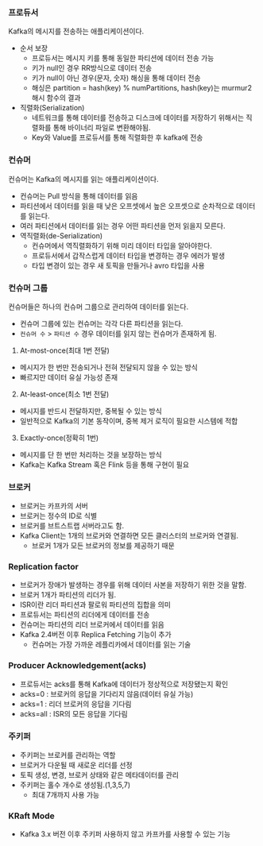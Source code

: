 ### 프로듀서
Kafka의 메시지를 전송하는 애플리케이션이다.  
- 순서 보장
  - 프로듀서는 메시지 키를 통해 동일한 파티션에 데이터 전송 가능
  - 키가 null인 경우 RR방식으로 데이터 전송
  - 키가 null이 아닌 경우(문자, 숫자) 해싱을 통해 데이터 전송
  - 해싱은 partition = hash(key) % numPartitions, hash(key)는 murmur2 해시 함수의 결과
- 직렬화(Serialization)
  - 네트워크를 통해 데이터를 전송하고 디스크에 데이터를 저장하기 위해서는 직렬화를 통해 바이너리 파일로 변환해야됨.
  - Key와 Value를 프로듀서를 통해 직렬화한 후 kafka에 전송

### 컨슈머
컨슈머는 Kafka의 메시지를 읽는 애플리케이션이다.
- 컨슈머는 Pull 방식을 통해 데이터를 읽음
- 파티션에서 데이터를 읽을 때 낮은 오프셋에서 높은 오프셋으로 순차적으로 데이터를 읽는다.
- 여러 파티션에서 데이터를 읽는 경우 어떤 파티션을 먼저 읽을지 모른다.
- 역직렬화(de-Serialization)
  - 컨슈머에서 역직렬화하기 위해 미리 데이터 타입을 알아야한다.
  - 프로듀서에서 갑작스럽게 데이터 타입을 변경하는 경우 에러가 발생
  - 타입 변경이 있는 경우 새 토픽을 만들거나 avro 타입을 사용

### 컨슈머 그룹
컨슈머들은 하나의 컨슈머 그룹으로 관리하여 데이터를 읽는다.  
- 컨슈머 그룹에 있는 컨슈머는 각각 다른 파티션을 읽는다.
- `컨슈머 수` > `파티션 수` 경우 데이터를 읽지 않는 컨슈머가 존재하게 됨.  
  
1. At-most-once(최대 1번 전달)
- 메시지가 한 번만 전송되거나 전혀 전달되지 않을 수 있는 방식
- 빠르지만 데이터 유실 가능성 존재  
2. At-least-once(최소 1번 전달)
- 메시지를 반드시 전달하지만, 중복될 수 있는 방식
- 일반적으로 Kafka의 기본 동작이며, 중복 제거 로직이 필요한 시스템에 적합  
3. Exactly-once(정확히 1번)
- 메시지를 단 한 번만 처리하는 것을 보장하는 방식
- Kafka는 Kafka Stream 혹은 Flink 등을 통해 구현이 필요

### 브로커
- 브로커는 카프카의 서버
- 브로커는 정수의 ID로 식별
- 브로커를 브트스트랩 서버라고도 함.
- Kafka Client는 1개의 브로커와 연결하면 모든 클러스터의 브로커와 연결됨.
  - 브로커 1개가 모든 브로커의 정보를 제공하기 때문
  
### Replication factor
- 브로커가 장애가 발생하는 경우를 위해 데이터 사본을 저장하기 위한 것을 말함.
- 브로커 1개가 파티션의 리더가 됨.
- ISR이란 리더 파티션과 팔로워 파티션의 집합을 의미
- 프로듀서는 파티션의 리더에게 데이터를 전송
- 컨슈머는 파티션의 리더 브로커에서 데이터를 읽음
- Kafka 2.4버전 이후 Replica Fetching 기능이 추가
  - 컨슈머는 가장 가까운 레플리카에서 데이터를 읽는 기술
  
### Producer Acknowledgement(acks)
- 프로듀서는 acks를 통해 Kafka에 데이터가 정상적으로 저장됐는지 확인
-  acks=0 : 브로커의 응답을 기다리지 않음(데이터 유실 가능)
-  acks=1 : 리더 브로커의 응답을 기다림
-  acks=all : ISR의 모든 응답을 기다림
  
### 주키퍼
- 주키퍼는 브로커를 관리하는 역할
- 브로커가 다운될 때 새로운 리더를 선정
- 토픽 생성, 변경, 브로커 상태와 같은 메타데이터를 관리
- 주키퍼는 홀수 개수로 생성됨.(1,3,5,7)
  - 최대 7개까지 사용 가능
  
### KRaft Mode
- Kafka 3.x 버전 이후 주키퍼 사용하지 않고 카프카를 사용할 수 있는 기능